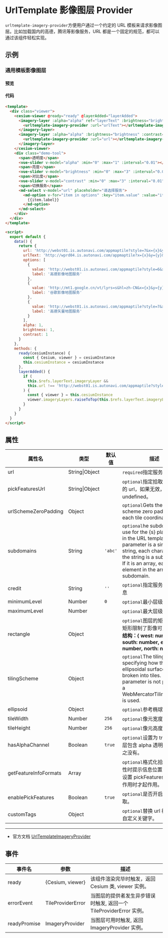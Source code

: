 # UrlTemplate 影像图层 Provider

`urltemplate-imagery-provider`方便用户通过一个约定的 URL 模板来请求影像图层。比如加载国内的高德，腾讯等影像服务，URL 都是一个固定的规范，都可以通过该组件轻松实现。

## 示例

### 通用模板影像图层

#### 预览

<doc-preview>
  <template>
    <div class="viewer">
      <cesium-viewer @ready="ready" @layerAdded="layerAdded">
        <imagery-layer :alpha="alpha" ref="layerText" :brightness="brightness" :contrast="contrast">
          <urltemplate-imagery-provider :url="urlText"></urltemplate-imagery-provider>
        </imagery-layer>
        <imagery-layer :alpha="alpha" :brightness="brightness" :contrast="contrast">
          <urltemplate-imagery-provider :url="url"></urltemplate-imagery-provider>
        </imagery-layer>
      </cesium-viewer>
      <div class="demo-tool">
        <span>透明度</span>
        <vue-slider v-model="alpha" :min="0" :max="1" :interval="0.01"></vue-slider>
        <span>亮度</span>
        <vue-slider v-model="brightness" :min="0" :max="3" :interval="0.01"></vue-slider>
        <span>对比度</span>
        <vue-slider v-model="contrast" :min="0" :max="3" :interval="0.01"></vue-slider>
        <span>切换服务</span>
        <md-select v-model="url" placeholder="请选择服务">
          <md-option v-for="item in options" :key="item.value" :value="item.value">
            {{item.label}}
          </md-option>
        </md-select>
      </div>
    </div>
  </template>

  <script>
    export default {
      data() {
        return {
          url: 'http://webst01.is.autonavi.com/appmaptile?style=7&x={x}&y={y}&z={z}',
          urlText: 'http://wprd04.is.autonavi.com/appmaptile?x={x}&y={y}&z={z}&lang=zh_cn&size=1&scl=1&style=8&ltype=12',
          options: [
            {
              value: 'http://webst01.is.autonavi.com/appmaptile?style=6&x={x}&y={y}&z={z}',
              label: '高德影像地图服务'
            },
            {
              value: 'http://mt1.google.cn/vt/lyrs=s&hl=zh-CN&x={x}&y={y}&z={z}&s=Gali',
              label: '谷歌影像地图服务'
            },
            {
              value: 'http://webst01.is.autonavi.com/appmaptile?style=7&x={x}&y={y}&z={z}',
              label: '高德矢量地图服务'
            }
          ],
          alpha: 1,
          brightness: 1,
          contrast: 1
        }
      },
      methods: {
        ready(cesiumInstance) {
          const { Cesium, viewer } = cesiumInstance
          this.cesiumInstance = cesiumInstance
        },
        layerAdded() {
          if (
            this.$refs.layerText.imageryLayer &&
            this.url !== 'http://webst01.is.autonavi.com/appmaptile?style=7&x={x}&y={y}&z={z}'
          ) {
            const { viewer } = this.cesiumInstance
            viewer.imageryLayers.raiseToTop(this.$refs.layerText.imageryLayer)
          }
        }
      }
    }
  </script>
</doc-preview>

#### 代码

```html
<template>
  <div class="viewer">
    <cesium-viewer @ready="ready" @layerAdded="layerAdded">
      <imagery-layer :alpha="alpha" ref="layerText" :brightness="brightness" :contrast="contrast">
        <urltemplate-imagery-provider :url="urlText"></urltemplate-imagery-provider>
      </imagery-layer>
      <imagery-layer :alpha="alpha" :brightness="brightness" :contrast="contrast">
        <urltemplate-imagery-provider :url="url"></urltemplate-imagery-provider>
      </imagery-layer>
    </cesium-viewer>
    <div class="demo-tool">
      <span>透明度</span>
      <vue-slider v-model="alpha" :min="0" :max="1" :interval="0.01"></vue-slider>
      <span>亮度</span>
      <vue-slider v-model="brightness" :min="0" :max="3" :interval="0.01"></vue-slider>
      <span>对比度</span>
      <vue-slider v-model="contrast" :min="0" :max="3" :interval="0.01"></vue-slider>
      <span>切换服务</span>
      <md-select v-model="url" placeholder="请选择服务">
        <md-option v-for="item in options" :key="item.value" :value="item.value">
          {{item.label}}
        </md-option>
      </md-select>
    </div>
  </div>
</template>

<script>
  export default {
    data() {
      return {
        url: 'http://webst01.is.autonavi.com/appmaptile?style=7&x={x}&y={y}&z={z}',
        urlText: 'http://wprd04.is.autonavi.com/appmaptile?x={x}&y={y}&z={z}&lang=zh_cn&size=1&scl=1&style=8&ltype=12',
        options: [
          {
            value: 'http://webst01.is.autonavi.com/appmaptile?style=6&x={x}&y={y}&z={z}',
            label: '高德影像地图服务'
          },
          {
            value: 'http://mt1.google.cn/vt/lyrs=s&hl=zh-CN&x={x}&y={y}&z={z}&s=Gali',
            label: '谷歌影像地图服务'
          },
          {
            value: 'http://webst01.is.autonavi.com/appmaptile?style=7&x={x}&y={y}&z={z}',
            label: '高德矢量地图服务'
          }
        ],
        alpha: 1,
        brightness: 1,
        contrast: 1
      }
    },
    methods: {
      ready(cesiumInstance) {
        const { Cesium, viewer } = cesiumInstance
        this.cesiumInstance = cesiumInstance
      },
      layerAdded() {
        if (
          this.$refs.layerText.imageryLayer &&
          this.url !== 'http://webst01.is.autonavi.com/appmaptile?style=7&x={x}&y={y}&z={z}'
        ) {
          const { viewer } = this.cesiumInstance
          viewer.imageryLayers.raiseToTop(this.$refs.layerText.imageryLayer)
        }
      }
    }
  }
</script>
```

## 属性

<!-- prettier-ignore -->
| 属性名 | 类型 | 默认值 | 描述 |
| --------------------- | ------- | ------ | ------ |
| url | String\|Object | | `required`指定服务地址。 |
| pickFeaturesUrl | String\|Object | | `optional`指定拾取对象属性的 url，如果无效，会返回 undefined。 |
| urlSchemeZeroPadding | Object | | `optional`Gets the URL scheme zero padding for each tile coordinate. |
| subdomains | String | `'abc'` | `optional`he subdomains to use for the {s} placeholder in the URL template. If this parameter is a single string, each character in the string is a subdomain. If it is an array, each element in the array is a subdomain. |
| credit | String | `''` | `optional`指定服务的描述信息 |
| minimumLevel | Number | `0` | `optional`最小层级。 |
| maximumLevel | Number | | `optional`最大层级。 |
| rectangle | Object | | `optional`图层的矩形范围,此矩形限制了影像可见范围。 **结构：{ west: number, south: number, east: number, north: number }** |
| tilingScheme | Object | | `optional`The tiling scheme specifying how the ellipsoidal surface is broken into tiles. If this parameter is not provided, a WebMercatorTilingScheme is used. |
| ellipsoid | Object | | `optional`参考椭球体。 |
| tileWidth | Number | `256` | `optional`像元宽度。 |
| tileHeight | Number | `256` | `optional`像元高度。 |
| hasAlphaChannel | Boolean | `true` | `optional`设置为 true 表示图层包含 alpha 透明通道，反之没有。 |
| getFeatureInfoFormats | Array | | `optional`格式化拾取对象属性时提示信息位置，该项要设置 pickFeaturesUrl 且起作用时才起作用。 |
| enablePickFeatures | Boolean | `true` | `optional`是否开启图层拾取。 |
| customTags | Object | | `optional`替换 url 模板中的自定义关键字。 |

---

- 官方文档 [UrlTemplateImageryProvider](https://cesium.com/docs/cesiumjs-ref-doc/UrlTemplateImageryProvider.html)

## 事件

| 事件名       | 参数              | 描述                                                                |
| ------------ | ----------------- | ------------------------------------------------------------------- |
| ready        | {Cesium, viewer}  | 该组件渲染完毕时触发，返回 Cesium 类, viewer 实例。                 |
| errorEvent   | TileProviderError | 当图层的提供者发生异步错误时触发, 返回一个 TileProviderError 实例。 |
| readyPromise | ImageryProvider   | 当图层可用时触发, 返回 ImageryProvider 实例。                       |
